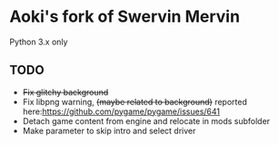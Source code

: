 # Aoki's fork of Swervin Mervin
Python 3.x only
## TODO
- ~~Fix glitchy background~~
- Fix libpng warning, ~~(maybe related to background)~~ reported here:https://github.com/pygame/pygame/issues/641
- Detach game content from engine and relocate in mods subfolder
- Make parameter to skip intro and select driver
